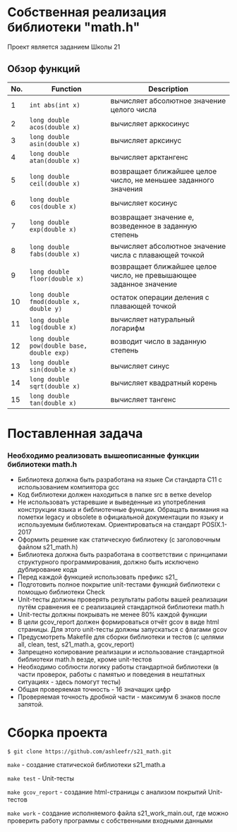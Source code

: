 # Собственная реализация библиотеки "math.h"

Проект является заданием Школы 21

## Обзор функций

| No. | Function | Description |
| --- | -------- | ----------- |
| 1 | `int abs(int x)` | вычисляет абсолютное значение целого числа |
| 2 | `long double acos(double x)` | вычисляет арккосинус |
| 3 | `long double asin(double x)` | вычисляет арксинус |
| 4 | `long double atan(double x)` | вычисляет арктангенс |
| 5 | `long double ceil(double x)` | возвращает ближайшее целое число, не меньшее заданного значения |
| 6 | `long double cos(double x)` | вычисляет косинус |
| 7 | `long double exp(double x)` | возвращает значение e, возведенное в заданную степень |
| 8 | `long double fabs(double x)` | вычисляет абсолютное значение числа с плавающей точкой |
| 9 | `long double floor(double x)` | возвращает ближайшее целое число, не превышающее заданное значение |
| 10 | `long double fmod(double x, double y)` | остаток операции деления с плавающей точкой |
| 11 | `long double log(double x)` | вычисляет натуральный логарифм |
| 12 | `long double pow(double base, double exp)` | возводит число в заданную степень |
| 13 | `long double sin(double x)` | вычисляет синус |
| 14 | `long double sqrt(double x)` | вычисляет квадратный корень |
| 15 | `long double tan(double x)` | вычисляет тангенс |  


# Поставленная задача

### Необходимо реализовать вышеописанные функции библиотеки math.h

- Библиотека должна быть разработана на языке Си стандарта C11 с использованием компиятора gcc 
- Код библиотеки должен находиться в папке src в ветке develop  
- Не использовать устаревшие и выведенные из употребления конструкции языка и библиотечные функции. Обращать внимания на пометки legacy и obsolete в официальной документации по языку и используемым библиотекам. Ориентироваться на стандарт POSIX.1-2017
- Оформить решение как статическую библиотеку (с заголовочным файлом s21_math.h)
- Библиотека должна быть разработана в соответствии с принципами структурного программирования, должно быть исключено дублирование кода
- Перед каждой функцией использовать префикс s21_
- Подготовить полное покрытие unit-тестами функций библиотеки c помощью библиотеки Check
- Unit-тесты должны проверять результаты работы вашей реализации путём сравнения ее с реализацией стандартной библиотеки math.h
- Unit-тесты должны покрывать не менее 80% каждой функции
- В цели gcov_report должен формироваться отчёт gcov в виде html страницы. Для этого unit-тесты должны запускаться с флагами gcov  
- Предусмотреть Makefile для сборки библиотеки и тестов (с целями all, clean, test, s21_math.a, gcov_report)  
- Запрещено копирование реализации и использование стандартной библиотеки math.h везде, кроме unit-тестов  
- Необходимо соблюсти логику работы стандартной библиотеки (в части проверок, работы с памятью и поведения в нештатных ситуациях - здесь помогут тесты)
- Общая проверяемая точность - 16 значащих цифр
- Проверяемая точность дробной части - максимум 6 знаков после запятой.

# Сборка проекта 

`$ git clone https://github.com/ashleefr/s21_math.git`

`make` - создание статической библиотеки s21_math.a

`make test` - Unit-тесты

`make gcov_report` - создание html-страницы с анализом покрытий Unit-тестов

`make work` - создание исполняемого файла s21_work_main.out, где можно проверить работу программы с собственными входными данными